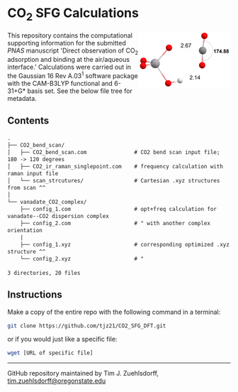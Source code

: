# CO<sub>2</sub> SFG Calculations

<img align='right' src='https://github.com/tjz21/CO2_SFG_DFT/blob/main/vanadate.png' width = "207" height = "127"> 

This repository contains the computational supporting information for the submitted *PNAS* manuscript 'Direct observation of CO<sub>2</sub> adsorption and binding at the air/aqueous interface.' Calculations were carried out in the Gaussian 16 Rev A.03<sup>1</sup> software package with the CAM-B3LYP functional and 6-31+G* basis set. See the below file tree for metadata.

## Contents
```
.
├── CO2_bend_scan/
│   ├── CO2_bend_scan.com               # CO2 bend scan input file;  180 -> 120 degrees
│   ├── CO2_ir_raman_singlepoint.com    # frequency calculation with raman input file
│   └── scan_strcutures/                # Cartesian .xyz structures from scan ^^
│   
└── vanadate_CO2_complex/
    ├── config_1.com                    # opt+freq calculation for vanadate--CO2 dispersion complex 
    ├── config_2.com                    # " with another complex orientation
    |
    ├── config_1.xyz                    # corresponding optimized .xyz structure ^^
    └── config_2.xyz                    # "

3 directories, 20 files
```
## Instructions

Make a copy of the entire repo with the following command in a terminal:
```bash
git clone https://github.com/tjz21/CO2_SFG_DFT.git
```

or if you would just like a specific file:
```bash
wget [URL of specific file]
```


---
GitHub repository maintained by Tim J. Zuehlsdorff, tim.zuehlsdorff@oregonstate.edu
